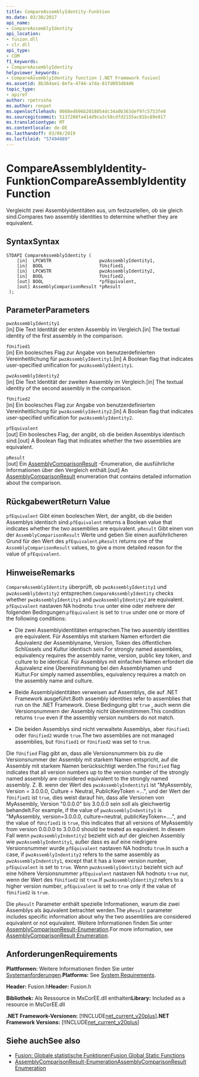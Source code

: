```yaml
---
title: CompareAssemblyIdentity-Funktion
ms.date: 03/30/2017
api_name:
- CompareAssemblyIdentity
api_location:
- fusion.dll
- clr.dll
api_type:
- COM
f1_keywords:
- CompareAssemblyIdentity
helpviewer_keywords:
- CompareAssemblyIdentity function [.NET Framework fusion]
ms.assetid: 8b364ae1-8efa-4744-a7da-81fd093d84d6
topic_type:
- apiref
author: rpetrusha
ms.author: ronpet
ms.openlocfilehash: 0088ed696b2018054dc34a0b363def97c5753fe0
ms.sourcegitcommit: 5137208fa414d9ca3c58cdfd2155ac81bc89e917
ms.translationtype: MT
ms.contentlocale: de-DE
ms.lasthandoff: 03/06/2019
ms.locfileid: "57494089"
---
```

# <a name="compareassemblyidentity-function"></a><span data-ttu-id="8c3e0-102">CompareAssemblyIdentity-Funktion</span><span class="sxs-lookup"><span data-stu-id="8c3e0-102">CompareAssemblyIdentity Function</span></span>
<span data-ttu-id="8c3e0-103">Vergleicht zwei Assemblyidentitäten aus, um festzustellen, ob sie gleich sind.</span><span class="sxs-lookup"><span data-stu-id="8c3e0-103">Compares two assembly identities to determine whether they are equivalent.</span></span>  
  
## <a name="syntax"></a><span data-ttu-id="8c3e0-104">Syntax</span><span class="sxs-lookup"><span data-stu-id="8c3e0-104">Syntax</span></span>  
  
```  
STDAPI CompareAssemblyIdentity (  
    [in]  LPCWSTR                  pwzAssemblyIdentity1,  
    [in]  BOOL                     fUnified1,  
    [in]  LPCWSTR                  pwzAssemblyIdentity2,  
    [in]  BOOL                     fUnified2,  
    [out] BOOL                     *pfEquivalent,  
    [out] AssemblyComparisonResult *pResult  
 );  
```  
  
## <a name="parameters"></a><span data-ttu-id="8c3e0-105">Parameter</span><span class="sxs-lookup"><span data-stu-id="8c3e0-105">Parameters</span></span>  
 `pwzAssemblyIdentity1`  
 <span data-ttu-id="8c3e0-106">[in] Die Text Identität der ersten Assembly im Vergleich.</span><span class="sxs-lookup"><span data-stu-id="8c3e0-106">[in] The textual identity of the first assembly in the comparison.</span></span>  
  
 `fUnified1`  
 <span data-ttu-id="8c3e0-107">[in] Ein boolesches Flag zur Angabe von benutzerdefinierten Vereinheitlichung für `pwzAssemblyIdentity1`.</span><span class="sxs-lookup"><span data-stu-id="8c3e0-107">[in] A Boolean flag that indicates user-specified unification for `pwzAssemblyIdentity1`.</span></span>  
  
 `pwzAssemblyIdentity2`  
 <span data-ttu-id="8c3e0-108">[in] Die Text Identität der zweiten Assembly im Vergleich.</span><span class="sxs-lookup"><span data-stu-id="8c3e0-108">[in] The textual identity of the second assembly in the comparison.</span></span>  
  
 `fUnified2`  
 <span data-ttu-id="8c3e0-109">[in] Ein boolesches Flag zur Angabe von benutzerdefinierten Vereinheitlichung für `pwzAssemblyIdentity2`.</span><span class="sxs-lookup"><span data-stu-id="8c3e0-109">[in] A Boolean flag that indicates user-specified unification for `pwzAssemblyIdentity2`.</span></span>  
  
 `pfEquivalent`  
 <span data-ttu-id="8c3e0-110">[out] Ein boolesches Flag, der angibt, ob die beiden Assemblys identisch sind.</span><span class="sxs-lookup"><span data-stu-id="8c3e0-110">[out] A Boolean flag that indicates whether the two assemblies are equivalent.</span></span>  
  
 `pResult`  
 <span data-ttu-id="8c3e0-111">[out] Ein [AssemblyComparisonResult](../../../../docs/framework/unmanaged-api/fusion/assemblycomparisonresult-enumeration.md) -Enumeration, die ausführliche Informationen über den Vergleich enthält.</span><span class="sxs-lookup"><span data-stu-id="8c3e0-111">[out] An [AssemblyComparisonResult](../../../../docs/framework/unmanaged-api/fusion/assemblycomparisonresult-enumeration.md) enumeration that contains detailed information about the comparison.</span></span>  
  
## <a name="return-value"></a><span data-ttu-id="8c3e0-112">Rückgabewert</span><span class="sxs-lookup"><span data-stu-id="8c3e0-112">Return Value</span></span>  
 <span data-ttu-id="8c3e0-113">`pfEquivalent` Gibt einen booleschen Wert, der angibt, ob die beiden Assemblys identisch sind.</span><span class="sxs-lookup"><span data-stu-id="8c3e0-113">`pfEquivalent` returns a Boolean value that indicates whether the two assemblies are equivalent.</span></span> <span data-ttu-id="8c3e0-114">`pResult` Gibt einen von der `AssemblyComparisonResult` Werte und geben Sie einen ausführlicheren Grund für den Wert des `pfEquivalent`.</span><span class="sxs-lookup"><span data-stu-id="8c3e0-114">`pResult` returns one of the `AssemblyComparisonResult` values, to give a more detailed reason for the value of `pfEquivalent`.</span></span>  
  
## <a name="remarks"></a><span data-ttu-id="8c3e0-115">Hinweise</span><span class="sxs-lookup"><span data-stu-id="8c3e0-115">Remarks</span></span>  
 <span data-ttu-id="8c3e0-116">`CompareAssemblyIdentity` überprüft, ob `pwzAssemblyIdentity1` und `pwzAssemblyIdentity2` entsprechen.</span><span class="sxs-lookup"><span data-stu-id="8c3e0-116">`CompareAssemblyIdentity` checks whether `pwzAssemblyIdentity1` and `pwzAssemblyIdentity2` are equivalent.</span></span> <span data-ttu-id="8c3e0-117">`pfEquivalent` nastaven NA hodnotu `true` unter eine oder mehrere der folgenden Bedingungen:</span><span class="sxs-lookup"><span data-stu-id="8c3e0-117">`pfEquivalent` is set to `true` under one or more of the following conditions:</span></span>  
  
-   <span data-ttu-id="8c3e0-118">Die zwei Assemblyidentitäten entsprechen.</span><span class="sxs-lookup"><span data-stu-id="8c3e0-118">The two assembly identities are equivalent.</span></span> <span data-ttu-id="8c3e0-119">Für Assemblys mit starkem Namen erfordert die Äquivalenz der Assemblyname, Version, Token des öffentlichen Schlüssels und Kultur identisch sein.</span><span class="sxs-lookup"><span data-stu-id="8c3e0-119">For strongly named assemblies, equivalency requires the assembly name, version, public key token, and culture to be identical.</span></span> <span data-ttu-id="8c3e0-120">Für Assemblys mit einfachen Namen erfordert die Äquivalenz eine Übereinstimmung bei den Assemblynamen und Kultur.</span><span class="sxs-lookup"><span data-stu-id="8c3e0-120">For simply named assemblies, equivalency requires a match on the assembly name and culture.</span></span>  
  
-   <span data-ttu-id="8c3e0-121">Beide Assemblyidentitäten verweisen auf Assemblys, die auf .NET Framework ausgeführt.</span><span class="sxs-lookup"><span data-stu-id="8c3e0-121">Both assembly identities refer to assemblies that run on the .NET Framework.</span></span> <span data-ttu-id="8c3e0-122">Diese Bedingung gibt `true` , auch wenn die Versionsnummern der Assembly nicht übereinstimmen.</span><span class="sxs-lookup"><span data-stu-id="8c3e0-122">This condition returns `true` even if the assembly version numbers do not match.</span></span>  
  
-   <span data-ttu-id="8c3e0-123">Die beiden Assemblys sind nicht verwaltete Assemblys, aber `fUnified1` oder `fUnified2` wurde `true`.</span><span class="sxs-lookup"><span data-stu-id="8c3e0-123">The two assemblies are not managed assemblies, but `fUnified1` or `fUnified2` was set to `true`.</span></span>  
  
 <span data-ttu-id="8c3e0-124">Die `fUnified` Flag gibt an, dass alle Versionsnummern bis zu die Versionsnummer der Assembly mit starkem Namen entspricht, auf die Assembly mit starkem Namen berücksichtigt werden.</span><span class="sxs-lookup"><span data-stu-id="8c3e0-124">The `fUnified` flag indicates that all version numbers up to the version number of the strongly named assembly are considered equivalent to the strongly named assembly.</span></span> <span data-ttu-id="8c3e0-125">Z. B. wenn der Wert des `pwzAssemblyIndentity1` ist "MyAssembly, Version = 3.0.0.0, Culture = Neutral, PublicKeyToken =...", und der Wert der `fUnified1` ist `true`, dies weist darauf hin, dass alle Versionen von MyAssembly, Version "0.0.0.0" bis 3.0.0.0 sein soll als gleichwertig behandelt.</span><span class="sxs-lookup"><span data-stu-id="8c3e0-125">For example, if the value of `pwzAssemblyIndentity1` is "MyAssembly, version=3.0.0.0, culture=neutral, publicKeyToken=....", and the value of `fUnified1` is `true`, this indicates that all versions of MyAssembly from version 0.0.0.0 to 3.0.0.0 should be treated as equivalent.</span></span> <span data-ttu-id="8c3e0-126">In diesem Fall wenn `pwzAssemblyIndentity2` bezieht sich auf der gleichen Assembly wie `pwzAssemblyIndentity1`, außer dass es auf eine niedrigere Versionsnummer wurde `pfEquivalent` nastaven NA hodnotu `true`.</span><span class="sxs-lookup"><span data-stu-id="8c3e0-126">In such a case, if `pwzAssemblyIndentity2` refers to the same assembly as `pwzAssemblyIndentity1`, except that it has a lower version number, `pfEquivalent` is set to `true`.</span></span> <span data-ttu-id="8c3e0-127">Wenn `pwzAssemblyIdentity2` bezieht sich auf eine höhere Versionsnummer `pfEquivalent` nastaven NA hodnotu `true` nur, wenn der Wert des `fUnified2` ist `true`.</span><span class="sxs-lookup"><span data-stu-id="8c3e0-127">If `pwzAssemblyIdentity2` refers to a higher version number, `pfEquivalent` is set to `true` only if the value of `fUnified2` is `true`.</span></span>  
  
 <span data-ttu-id="8c3e0-128">Die `pResult` Parameter enthält spezielle Informationen, warum die zwei Assemblys als äquivalent betrachtet werden.</span><span class="sxs-lookup"><span data-stu-id="8c3e0-128">The `pResult` parameter includes specific information about why the two assemblies are considered equivalent or not equivalent.</span></span> <span data-ttu-id="8c3e0-129">Weitere Informationen finden Sie unter [AssemblyComparisonResult-Enumeration](../../../../docs/framework/unmanaged-api/fusion/assemblycomparisonresult-enumeration.md).</span><span class="sxs-lookup"><span data-stu-id="8c3e0-129">For more information, see [AssemblyComparisonResult Enumeration](../../../../docs/framework/unmanaged-api/fusion/assemblycomparisonresult-enumeration.md).</span></span>  
  
## <a name="requirements"></a><span data-ttu-id="8c3e0-130">Anforderungen</span><span class="sxs-lookup"><span data-stu-id="8c3e0-130">Requirements</span></span>  
 <span data-ttu-id="8c3e0-131">**Plattformen:** Weitere Informationen finden Sie unter [Systemanforderungen](../../../../docs/framework/get-started/system-requirements.md).</span><span class="sxs-lookup"><span data-stu-id="8c3e0-131">**Platforms:** See [System Requirements](../../../../docs/framework/get-started/system-requirements.md).</span></span>  
  
 <span data-ttu-id="8c3e0-132">**Header:** Fusion.h</span><span class="sxs-lookup"><span data-stu-id="8c3e0-132">**Header:** Fusion.h</span></span>  
  
 <span data-ttu-id="8c3e0-133">**Bibliothek:** Als Ressource in MsCorEE.dll enthalten</span><span class="sxs-lookup"><span data-stu-id="8c3e0-133">**Library:** Included as a resource in MsCorEE.dll</span></span>  
  
 <span data-ttu-id="8c3e0-134">**.NET Framework-Versionen:** [!INCLUDE[net_current_v20plus](../../../../includes/net-current-v20plus-md.md)]</span><span class="sxs-lookup"><span data-stu-id="8c3e0-134">**.NET Framework Versions:** [!INCLUDE[net_current_v20plus](../../../../includes/net-current-v20plus-md.md)]</span></span>  
  
## <a name="see-also"></a><span data-ttu-id="8c3e0-135">Siehe auch</span><span class="sxs-lookup"><span data-stu-id="8c3e0-135">See also</span></span>
- [<span data-ttu-id="8c3e0-136">Fusion: Globale statistische Funktionen</span><span class="sxs-lookup"><span data-stu-id="8c3e0-136">Fusion Global Static Functions</span></span>](../../../../docs/framework/unmanaged-api/fusion/fusion-global-static-functions.md)
- [<span data-ttu-id="8c3e0-137">AssemblyComparisonResult-Enumeration</span><span class="sxs-lookup"><span data-stu-id="8c3e0-137">AssemblyComparisonResult Enumeration</span></span>](../../../../docs/framework/unmanaged-api/fusion/assemblycomparisonresult-enumeration.md)
